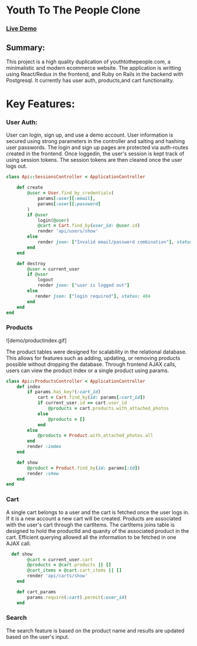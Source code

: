 
# Youth To The People Clone
### [Live Demo](https://youth-to-the-people.herokuapp.com/#/ "Live Demo of Youth To The People clone")

## Summary: 

This project is a high quality duplication of youthtothepeople.com, a minimalistic and modern ecommerce website. The application is 
writting using React/Redux in the frontend, and Ruby on Rails in the backend with Postgresql. It currently has user auth, products,and cart functionality. 

# Key Features:

### User Auth:
User can login, sign up, and use a demo account. User information is secured using strong parameters in the controller and salting and hashing user passwords. The login and sign up pages are protected via auth-routes created in the frontend. Once loggedin, the user's session is kept track of using session tokens. The session tokens are then cleared once the user logs out. 
``` ruby
class Api::SessionsController < ApplicationController

    def create
        @user = User.find_by_credentials(
            params[:user][:email],
            params[:user][:password]
        )
        if @user
            login(@user)
            @cart = Cart.find_by(user_id: @user.id)
            render 'api/users/show'
        else
            render json: ["Invalid email/password combination"], status: 401
        end
    end

    def destroy
        @user = current_user
        if @user
            logout
            render json: ["user is logged out"]
        else
           render json: ["login required"], status: 404
        end
    end
end
```

### Products
![demo/productindex.gif]

The product tables were designed for scalability in the relational database. This allows for features such as adding, updating, or removing products possible without dropping the database. Through frontend AJAX calls, users can view the product index or a single product using params. 
``` ruby
class Api::ProductsController < ApplicationController
    def index
        if params.has_key?(:cart_id)
            cart = Cart.find_by(id: params[:cart_id])
            if current_user.id == cart.user_id
                @products = cart.products.with_attached_photos
            else
                @products = []
            end
        else
            @products = Product.with_attached_photos.all
        end
        render :index
    end

    def show
        @product = Product.find_by(id: params[:id])
        render :show
    end
end 
```

### Cart
A single cart belongs to a user and the cart is fetched once the user logs in. If it is a new account a new cart will be created. Products are associated with the user's cart through the cartItems. The cartItems joins table is designed to hold the productId and quanity of the associated product in the cart. Efficient querying allowed all the information to be fetched in one AJAX call. 
``` ruby
  def show
        @cart = current_user.cart
        @products = @cart.products || []
        @cart_items = @cart.cart_items || []
        render 'api/carts/show'
    end

    def cart_params
        params.require(:cart).permit(:user_id)
    end
```

### Search
The search feature is based on the product name and results are updated based on the user's input.
